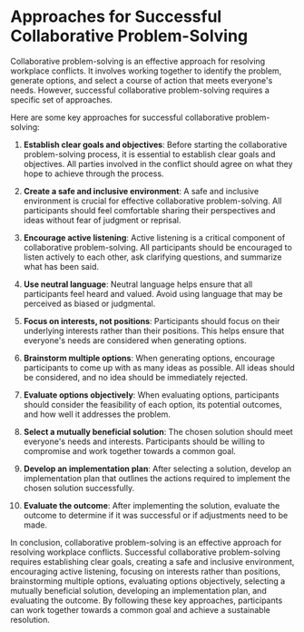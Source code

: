 # Approaches for Successful Collaborative Problem-Solving

Collaborative problem-solving is an effective approach for resolving workplace conflicts. It involves working together to identify the problem, generate options, and select a course of action that meets everyone's needs. However, successful collaborative problem-solving requires a specific set of approaches.

Here are some key approaches for successful collaborative problem-solving:

1. **Establish clear goals and objectives**: Before starting the collaborative problem-solving process, it is essential to establish clear goals and objectives. All parties involved in the conflict should agree on what they hope to achieve through the process.

2. **Create a safe and inclusive environment**: A safe and inclusive environment is crucial for effective collaborative problem-solving. All participants should feel comfortable sharing their perspectives and ideas without fear of judgment or reprisal.

3. **Encourage active listening**: Active listening is a critical component of collaborative problem-solving. All participants should be encouraged to listen actively to each other, ask clarifying questions, and summarize what has been said.

4. **Use neutral language**: Neutral language helps ensure that all participants feel heard and valued. Avoid using language that may be perceived as biased or judgmental.

5. **Focus on interests, not positions**: Participants should focus on their underlying interests rather than their positions. This helps ensure that everyone's needs are considered when generating options.

6. **Brainstorm multiple options**: When generating options, encourage participants to come up with as many ideas as possible. All ideas should be considered, and no idea should be immediately rejected.

7. **Evaluate options objectively**: When evaluating options, participants should consider the feasibility of each option, its potential outcomes, and how well it addresses the problem.

8. **Select a mutually beneficial solution**: The chosen solution should meet everyone's needs and interests. Participants should be willing to compromise and work together towards a common goal.

9. **Develop an implementation plan**: After selecting a solution, develop an implementation plan that outlines the actions required to implement the chosen solution successfully.

10. **Evaluate the outcome**: After implementing the solution, evaluate the outcome to determine if it was successful or if adjustments need to be made.

In conclusion, collaborative problem-solving is an effective approach for resolving workplace conflicts. Successful collaborative problem-solving requires establishing clear goals, creating a safe and inclusive environment, encouraging active listening, focusing on interests rather than positions, brainstorming multiple options, evaluating options objectively, selecting a mutually beneficial solution, developing an implementation plan, and evaluating the outcome. By following these key approaches, participants can work together towards a common goal and achieve a sustainable resolution.

